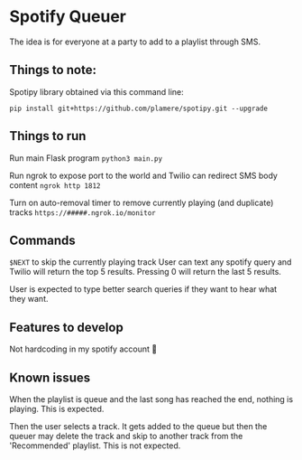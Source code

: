 # Spotify Queuer

The idea is for everyone at a party to add to a playlist through SMS.

## Things to note:
Spotipy library obtained via this command line:

`pip install git+https://github.com/plamere/spotipy.git --upgrade`

## Things to run
Run main Flask program
`python3 main.py`

Run ngrok to expose port to the world and Twilio can redirect SMS body content
`ngrok http 1812`

Turn on auto-removal timer to remove currently playing (and duplicate) tracks
`https://#####.ngrok.io/monitor` 

## Commands
`$NEXT` to skip the currently playing track
User can text any spotify query and Twilio will return the top 5 results.
Pressing 0 will return the last 5 results.

User is expected to type better search queries if they want to hear what they want.

## Features to develop
Not hardcoding in my spotify account 😬

## Known issues
When the playlist is queue and the last song has reached the end, nothing is playing. This is expected.

Then the user selects a track. It gets added to the queue but then the queuer may delete the track and skip to another track from the 'Recommended' playlist. This is not expected.